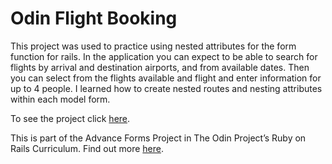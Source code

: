# Odin Flight Booking

This project was used to practice using nested attributes for the form function for rails. In the application you can expect to be able to search for flights by arrival and destination airports, and from available dates. Then you can select from the flights available and flight and enter information for up to 4 people. I learned how to create nested routes and nesting attributes within each model form.

To see the project click [here](https://glacial-temple-19899.herokuapp.com/).

This is part of the Advance Forms Project in The Odin Project’s Ruby on Rails Curriculum. Find out more [here](https://www.theodinproject.com/courses/ruby-on-rails/lessons/building-advanced-forms).
